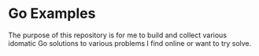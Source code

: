 # Go Examples

The purpose of this repository is for me to build and collect various idomatic Go solutions to various problems I find online or want to try solve.  